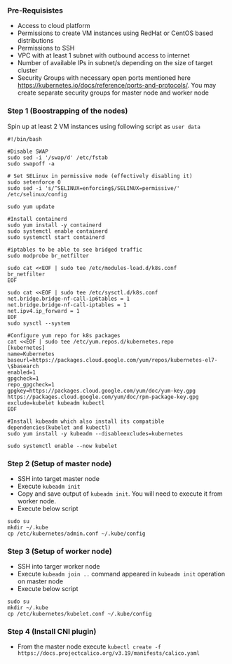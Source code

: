 ### Pre-Requisistes

- Access to cloud platform
- Permissions to create VM instances using RedHat or CentOS based distributions
- Permissions to SSH
- VPC with at least 1 subnet with outbound access to internet
- Number of available IPs in subnet/s depending on the size of target cluster
- Security Groups with necessary open ports mentioned here 
  https://kubernetes.io/docs/reference/ports-and-protocols/. You may create separate security groups for
  master node and worker node
  

### Step 1 (Boostrapping of the nodes)

Spin up at least 2 VM instances using following script as `user data`  

```shell script
#!/bin/bash

#Disable SWAP
sudo sed -i '/swap/d' /etc/fstab
sudo swapoff -a

# Set SELinux in permissive mode (effectively disabling it)
sudo setenforce 0
sudo sed -i 's/^SELINUX=enforcing$/SELINUX=permissive/' /etc/selinux/config

sudo yum update

#Install containerd
sudo yum install -y containerd
sudo systemctl enable containerd
sudo systemctl start containerd

#iptables to be able to see bridged traffic
sudo modprobe br_netfilter

sudo cat <<EOF | sudo tee /etc/modules-load.d/k8s.conf
br_netfilter
EOF

sudo cat <<EOF | sudo tee /etc/sysctl.d/k8s.conf
net.bridge.bridge-nf-call-ip6tables = 1
net.bridge.bridge-nf-call-iptables = 1
net.ipv4.ip_forward = 1
EOF
sudo sysctl --system

#Configure yum repo for k8s packages
cat <<EOF | sudo tee /etc/yum.repos.d/kubernetes.repo
[kubernetes]
name=Kubernetes
baseurl=https://packages.cloud.google.com/yum/repos/kubernetes-el7-\$basearch
enabled=1
gpgcheck=1
repo_gpgcheck=1
gpgkey=https://packages.cloud.google.com/yum/doc/yum-key.gpg https://packages.cloud.google.com/yum/doc/rpm-package-key.gpg
exclude=kubelet kubeadm kubectl
EOF

#Install kubeadm which also install its compatible dependencies(kubelet and kubectl)
sudo yum install -y kubeadm --disableexcludes=kubernetes

sudo systemctl enable --now kubelet

```

### Step 2 (Setup of master node)

- SSH into target master node
- Execute `kubeadm init`
- Copy and save output of `kubeadm init`. You will need to execute it from worker node.
- Execute below script
```shell script
sudo su
mkdir ~/.kube
cp /etc/kubernetes/admin.conf ~/.kube/config
```

### Step 3 (Setup of worker node)

- SSH into targer worker node
- Execute `kubeadm join ..` command appeared in `kubeadm init` operation on master node
- Execute below script
```shell script
sudo su
mkdir ~/.kube
cp /etc/kubernetes/kubelet.conf ~/.kube/config
```

### Step 4 (Install CNI plugin)

- From the master node execute 
`kubectl create -f https://docs.projectcalico.org/v3.19/manifests/calico.yaml`
